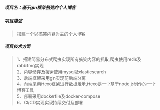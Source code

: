 ##### 项目名：基于gin框架搭建的个人博客

##### 项目描述  
> 搭建一个以搞笑内容为主的个人博客

##### 项目技术方面
> 1、搭建简易分布式爬虫实现所有搞笑内容的抓取,爬虫使用redis及rabbitmq实现   
> 2、内容储存及搜索使用mysql及elasticsearch  
> 3、后端框架采用gin实现前后端分离  
> 4、前端采用Hexo框架进行数据展示,Hexo是一个基于node.js制作的一个博客工具  
> 5、部署采用dockerfile及docker-compose  
> 6、CI/CD实现实现持续交付及部署
